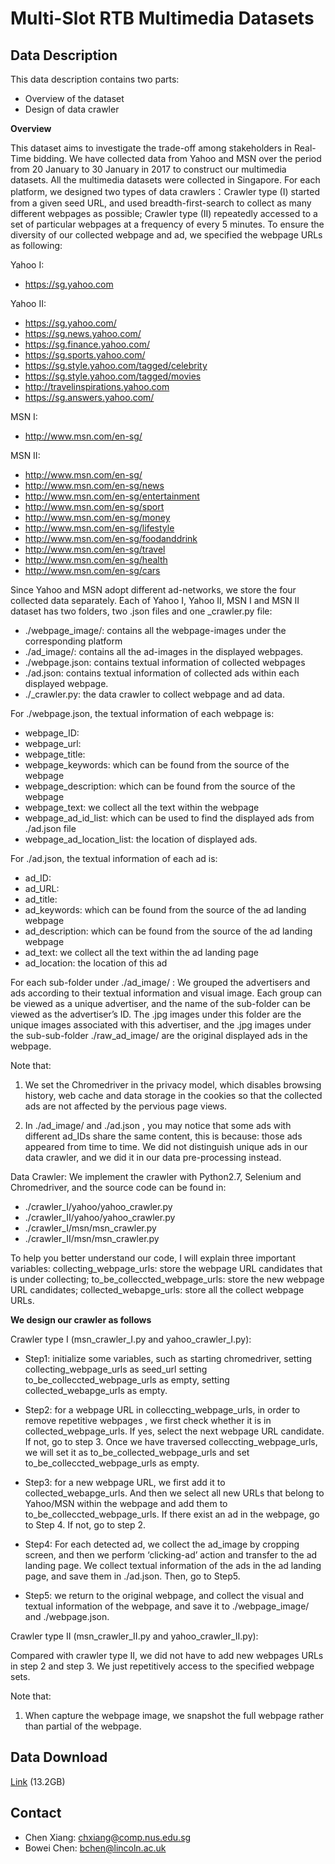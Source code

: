 # Multi-Slot RTB Multimedia Datasets 

## Data Description

This data description contains two parts:
* Overview of the dataset
* Design of data crawler

**Overview**

This dataset aims to investigate the trade-off among stakeholders in Real-Time bidding. We have collected data from Yahoo and MSN over the period from 20 January to 30 January in 2017 to construct our multimedia datasets. All the multimedia datasets were collected in Singapore. For each platform, we designed two types of data crawlers：Crawler type (I) started from a given seed URL, and used breadth-first-search to collect as many different webpages as possible; Crawler type (II) repeatedly accessed to a set of particular webpages at a frequency of every 5 minutes. To ensure the diversity of our collected webpage and ad, we specified the webpage URLs as following:

Yahoo I: 
-	https://sg.yahoo.com

Yahoo II:
-	https://sg.yahoo.com/
-	https://sg.news.yahoo.com/
-	https://sg.finance.yahoo.com/
-	https://sg.sports.yahoo.com/
-	https://sg.style.yahoo.com/tagged/celebrity
-	https://sg.style.yahoo.com/tagged/movies
-	http://travelinspirations.yahoo.com
-	https://sg.answers.yahoo.com/

MSN I: 
-	http://www.msn.com/en-sg/

MSN II:
-	http://www.msn.com/en-sg/
-	http://www.msn.com/en-sg/news
-	http://www.msn.com/en-sg/entertainment
-	http://www.msn.com/en-sg/sport
-	http://www.msn.com/en-sg/money
-	http://www.msn.com/en-sg/lifestyle
-	http://www.msn.com/en-sg/foodanddrink
-	http://www.msn.com/en-sg/travel
-	http://www.msn.com/en-sg/health
-	http://www.msn.com/en-sg/cars

Since Yahoo and MSN adopt different ad-networks, we store the four collected data separately. Each of Yahoo I, Yahoo II, MSN I and MSN II dataset has two folders, two .json files and one _crawler.py file:
- ./webpage_image/: contains all the webpage-images under the corresponding platform
- ./ad_image/: contains all the ad-images in the displayed webpages. 
- ./webpage.json: contains textual information of collected webpages
- ./ad.json: contains textual information of collected ads within each displayed webpage.
- ./_crawler.py: the data crawler to collect webpage and ad data.  

For ./webpage.json, the textual information of each webpage is:
- webpage_ID:
- webpage_url:
- webpage_title:
- webpage_keywords: which can be found from the source of the webpage
- webpage_description: which can be found from the source of the webpage
- webpage_text: we collect all the text within the webpage
- webpage_ad_id_list: which can be used to find the displayed ads from ./ad.json file
- webpage_ad_location_list: the location of displayed ads.

For ./ad.json, the textual information of each ad is:
- ad_ID:
- ad_URL:
- ad_title:
- ad_keywords: which can be found from the source of the ad landing webpage
- ad_description: which can be found from the source of the ad landing webpage
- ad_text: we collect all the text within the ad landing page
- ad_location: the location of this ad

For each sub-folder under ./ad_image/ :
We grouped the advertisers and ads according to their textual information and visual image. Each group can be viewed as a unique advertiser, and the name of the sub-folder can be viewed as the advertiser’s ID. The .jpg images under this folder are the unique images associated with this advertiser, and the .jpg images under the sub-sub-folder ./raw_ad_image/ are the original displayed ads in the webpage. 

Note that: 

1) We set the Chromedriver in the privacy model, which disables browsing history, web cache and data storage in the cookies so that the collected ads are not affected by the pervious page views.

2) In ./ad_image/ and ./ad.json , you may notice that some ads with different ad_IDs share the same content, this is because: those ads appeared from time to time.  We did not distinguish unique ads in our data crawler, and we did it in our data pre-processing instead. 
 
Data Crawler:
We implement the crawler with Python2.7, Selenium and Chromedriver, and the source code can be found in: 
- ./crawler_I/yahoo/yahoo_crawler.py
- ./crawler_II/yahoo/yahoo_crawler.py
- ./crawler_I/msn/msn_crawler.py
- ./crawler_II/msn/msn_crawler.py

To help you better understand our code, I will explain three important variables: collecting_webpage_urls: store the webpage URL candidates that is under collecting; to_be_colleccted_webpage_urls: store the new webpage URL candidates; collected_webapge_urls: store all the collect webpage URLs. 

**We design our crawler as follows** 

Crawler type I (msn_crawler_I.py and yahoo_crawler_I.py):

- Step1: initialize some variables, such as starting chromedriver, setting collecting_webpage_urls as seed_url setting to_be_colleccted_webpage_urls as empty,  setting collected_webapge_urls as empty.

- Step2: for a webpage URL in colleccting_webpage_urls, in order to remove repetitive webpages , we first check whether it is in collected_webpage_urls. If yes, select the next webpage URL candidate. If not, go to step 3. Once we have traversed colleccting_webpage_urls, we will set it as to_be_collected_webpage_urls and set to_be_colleccted_webpage_urls as empty. 

- Step3: for a new webpage URL, we first add it to collected_webapge_urls. And then we select all new URLs that belong to Yahoo/MSN within the webpage and add them to  to_be_colleccted_webpage_urls. If there exist an ad in the webpage, go to Step 4. If not, go to step 2.

- Step4: For each detected ad, we collect the ad_image by cropping screen, and then we perform ‘clicking-ad’ action and transfer to the ad landing page. We collect textual information of the ads in the ad landing page, and save them in ./ad.json. Then, go to Step5.

- Step5: we return to the original webpage, and collect the visual and textual information of the webpage, and save it to ./webpage_image/ and ./webpage.json.   

Crawler type II (msn_crawler_II.py and yahoo_crawler_II.py):

Compared with crawler type II, we did not have to add new webpages URLs in step 2 and step 3. We just repetitively access to the specified webpage sets. 

Note that: 
1)	When capture the webpage image, we snapshot the full webpage rather than partial of the webpage. 

## Data Download
[Link](https://137.132.145.252:5001/fbsharing/NuUWWDHX) (13.2GB)

## Contact 
- Chen Xiang: [chxiang@comp.nus.edu.sg](mailto:chxiang@comp.nus.edu.sg)
- Bowei Chen: [bchen@lincoln.ac.uk](mailto:bchen@lincoln.ac.uk) 



